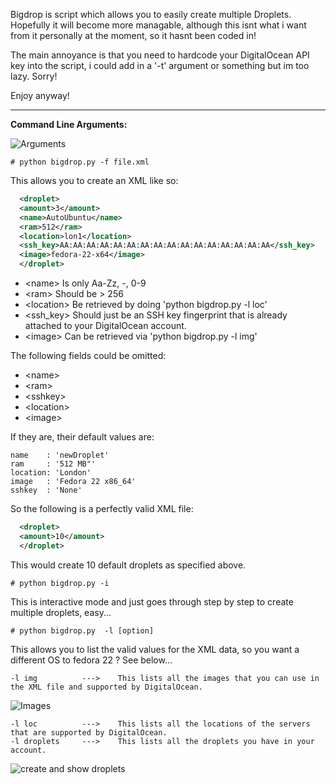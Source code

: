 Bigdrop is script which allows you to easily create multiple Droplets. Hopefully it will become more managable, although this isnt what i want from it personally at the moment, so it hasnt been coded in!

The main annoyance is that you need to hardcode your DigitalOcean API key into the script, i could add in a '-t' argument or something but im too lazy. Sorry!

Enjoy anyway!
____________________________________________________________________

**Command Line Arguments:**

![Arguments](http://slimgr.com/images/2015/09/23/9d8cf8b69ea6de7b6db074c3b4760fb8.png)

```# python bigdrop.py -f file.xml```

This allows you to create an XML like so:

```XML
  <droplet>
  <amount>3</amount>
  <name>AutoUbuntu</name>
  <ram>512</ram>
  <location>lon1</location>
  <ssh_key>AA:AA:AA:AA:AA:AA:AA:AA:AA:AA:AA:AA:AA:AA:AA:AA</ssh_key>
  <image>fedora-22-x64</image>
  </droplet>
```
* \<name\> Is only Aa-Zz, -, 0-9
* \<ram\> Should be \> 256
* \<location\> Be retrieved by doing 'python bigdrop.py -l loc'
* \<ssh_key\> Should just be an SSH key fingerprint that is already attached to your DigitalOcean account.
* \<image\> Can be retrieved via 'python bigdrop.py -l img'

The following fields could be omitted:

* \<name\>
* \<ram\>
* \<sshkey\>
* \<location\>
* \<image\>

If they are, their default values are:

```
name    : 'newDroplet'
ram     : '512 MB"'
location: 'London'
image   : 'Fedora 22 x86_64'
sshkey  : 'None'
```

So the following is a perfectly valid XML file:

```XML
  <droplet>
  <amount>10</amount>
  </droplet>
```

This would create 10 default droplets as specified above.

```# python bigdrop.py -i```

This is interactive mode and just goes through step by step to create multiple droplets, easy...

```# python bigdrop.py  -l [option]```

This allows you to list the valid values for the XML data, so you want a different OS to fedora 22 ? See below...

```
-l img		    --->	This lists all the images that you can use in the XML file and supported by DigitalOcean.
```
![Images](http://slimgr.com/images/2015/09/23/482eaa4bbfd872567f45176c4b018db0.png)
```
-l loc		    --->	This lists all the locations of the servers that are supported by DigitalOcean.
-l droplets 	--->	This lists all the droplets you have in your account.
```
![create and show droplets](http://slimgr.com/images/2015/09/23/d52a47155ef080dbe04b6816d874fa32.png)
